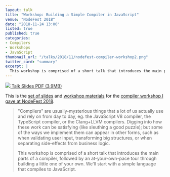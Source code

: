```yaml
---
layout: talk
title: "Workshop: Building a Simple Compiler in JavaScript"
venue: "NodeFest 2018"
date: "2018-11-24 13:00"
listed: true
published: true
categories:
- Compilers
- Workshops
- JavaScript
thumbnail_url: "/talks/2018/11/nodefest-compiler-workshop2.png"
twitter_card: "summary"
excerpt: |
  This workshop is comprised of a short talk that introduces the main parts of a compiler, followed by an at-your-own-pace tour through building a little one of your own. We'll start with a simple language that compiles to JavaScript.
---
```


<a class="pdf" href="/talks/2018/11/nodefest-compiler-workshop.pdf">
  <img src="/talks/2018/11/nodefest-compiler-workshop.png" />
  <span>Talk Slides PDF (3.9MB)</span>
</a>

This is the [set of slides](/talks/2018/11/nodefest-compiler-workshop.pdf) and [workshop materials](https://github.com/damncabbage/js-compiler-workshop) for the [compiler workshop I gave at NodeFest 2018](https://nodefest.jp/2018/speakers.html#speaker-damncabbage).

> "Compilers" are usually-mysterious things that a lot of us actually use and rely on from day to day, eg. the JavaScript V8 compiler, the TypeScript compiler, or the Clang+LLVM compilers. Digging into how these work can be satisfying (like sleuthing a good puzzle); but some of the ways we implement them can appear in other forms, such as when validating user input, transforming big structures, or when separating side-effects from business logic.
>
> This workshop is comprised of a short talk that introduces the main parts of a compiler, followed by an at-your-own-pace tour through building a little one of your own. We'll start with a simple language that compiles to JavaScript.
